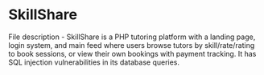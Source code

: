 # SkillShare
File description -
SkillShare is a PHP tutoring platform with a landing page, login system, and main feed where users browse tutors by skill/rate/rating to book sessions, or view their own bookings with payment tracking. It has SQL injection vulnerabilities in its database queries.
